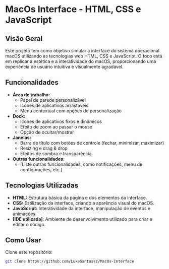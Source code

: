 # MacOs Interface - HTML, CSS e JavaScript

## Visão Geral

Este projeto tem como objetivo simular a interface do sistema operacional macOS utilizando as tecnologias web HTML, CSS e JavaScript. O foco está em replicar a estética e a interatividade do macOS, proporcionando uma experiência de usuário intuitiva e visualmente agradável.

## Funcionalidades

* **Área de trabalho:**
  * Papel de parede personalizável
  * Ícones de aplicativos arrastáveis
  * Menu contextual com opções de personalização
* **Dock:**
  * Ícones de aplicativos fixos e dinâmicos
  * Efeito de zoom ao passar o mouse
  * Opção de ocultar/mostrar
* **Janelas:**
  * Barra de título com botões de controle (fechar, minimizar, maximizar)
  * Resizing e drag & drop
  * Efeitos de sombra e transparência
* **Outras funcionalidades:**
  * [Liste outras funcionalidades, como notificações, menu de configurações, etc.]

## Tecnologias Utilizadas

* **HTML:** Estrutura básica da página e dos elementos da interface.
* **CSS:** Estilização da interface, criando a aparência visual do macOS.
* **JavaScript:** Interatividade da interface, manipulação de eventos e animações.
* **[IDE utilizada]**: Ambiente de desenvolvimento utilizado para criar e editar o código.

## Como Usar

Clone este repositório:
```bash 
git clone https://github.com/LukeSantossz/MacOs-Interface
